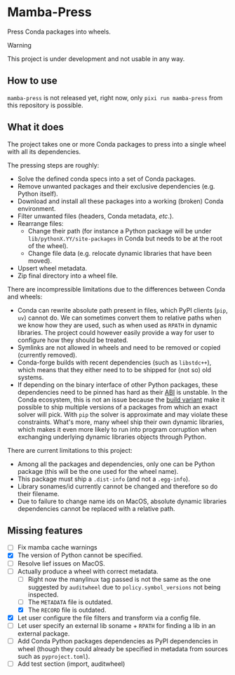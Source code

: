 # Mamba-Press
Press Conda packages into wheels.

> [!WARNING]
This project is under development and not usable in any way.

## How to use
``mamba-press`` is not released yet, right now, only ``pixi run mamba-press`` from
this repository is possible.

## What it does

The project takes one or more Conda packages to press into a single wheel with all its
dependencies.

The pressing steps are roughly:
- Solve the defined conda specs into a set of Conda packages.
- Remove unwanted packages and their exclusive dependencies (e.g. Python itself).
- Download and install all these packages into a working (broken) Conda environment.
- Filter unwanted files (headers, Conda metadata, _etc_.).
- Rearrange files:
  - Change their path (for instance a Python package will be under ``lib/pythonX.YY/site-packages``
    in Conda but needs to be at the root of the wheel).
  - Change file data (e.g. relocate dynamic libraries that have been moved).
- Upsert wheel metadata.
- Zip final directory into a wheel file.

There are incompressible limitations due to the differences between Conda and wheels:
- Conda can rewrite absolute path present in files, which PyPI clients (``pip``, ``uv``) cannot do.
  We can sometimes convert them to relative paths when we know how they are used, such as when used
  as ``RPATH`` in dynamic libraries. The project could however easily provide a way for user to
  configure how they should be treated.
- Symlinks are not allowed in wheels and need to be removed or copied (currently removed).
- Conda-forge builds with recent dependencies (such as ``libstdc++``), which means that they either
  need to to be shipped for (not so) old systems.
- If depending on the binary interface of other Python packages, these dependencies need to be
  pinned has hard as their [ABI](https://en.wikipedia.org/wiki/Application_binary_interface) is
  unstable.
  In the Conda ecosystem, this is not an issue because the
  [build variant](https://docs.conda.io/projects/conda-build/en/stable/resources/variants.html)
  make it possible to ship multiple versions of a packages from which an exact solver
  will pick.
  With ``pip`` the solver is approximate and may violate these constraints.
  What's more, many wheel ship their own dynamic libraries, which makes it even more likely to run
  into program corruption when exchanging underlying dynamic libraries objects through Python.

There are current limitations to this project:
- Among all the packages and dependencies, only one can be Python package (this will be the one used for the wheel name).
- This package must ship a ``.dist-info`` (and not a ``.egg-info``).
- Library sonames/id currently cannot be changed and therefore so do their filename.
- Due to failure to change name ids on MacOS, absolute dynamic libraries dependencies cannot be replaced with a relative path.

## Missing features
- [ ] Fix mamba cache warnings
- [x] The version of Python cannot be specified.
- [ ] Resolve lief issues on MacOS.
- [ ] Actually produce a wheel with correct metadata.
  - [ ] Right now the manylinux tag passed is not the same as the one suggested by ``auditwheel``
    due to ``policy.symbol_versions`` not being inspected.
  - [ ] The ``METADATA`` file is outdated.
  - [x] The ``RECORD`` file is outdated.
- [x] Let user configure the file filters and transform via a config file.
- [ ] Let user specify an external lib soname + ``RPATH`` for finding a lib in an external package.
- [ ] Add Conda Python packages dependencies as PyPI dependencies in wheel (though they could
  already be specified in metadata from sources such as ``pyproject.toml``).
- [ ] Add test section (import, auditwheel)
